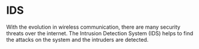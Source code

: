 # IDS
With the evolution in wireless communication, there are many security threats over the internet. The Intrusion Detection System (IDS) helps to find the attacks on the system and the intruders are detected. 

